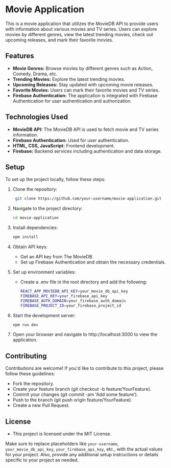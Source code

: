 
# Movie Application

This is a movie application that utilizes the MovieDB API to provide users with information about various movies and TV series. Users can explore movies by different genres, view the latest trending movies, check out upcoming releases, and mark their favorite movies.

## Features

- **Movie Genres:** Browse movies by different genres such as Action, Comedy, Drama, etc.
- **Trending Movies:** Explore the latest trending movies.
- **Upcoming Releases:** Stay updated with upcoming movie releases.
- **Favorite Movies:** Users can mark their favorite movies and TV series.
- **Firebase Authentication:** The application is integrated with Firebase Authentication for user authentication and authorization.

## Technologies Used

- **MovieDB API:** The MovieDB API is used to fetch movie and TV series information.
- **Firebase Authentication:** Used for user authentication.
- **HTML, CSS, JavaScript:** Frontend development.
- **Firebase:** Backend services including authentication and data storage.

## Setup

To set up the project locally, follow these steps:

1. Clone the repository:

   ``` bash
    git clone https://github.com/your-username/movie-application.git
   ```

3. Navigate to the project directory:
   ``` bash
   cd movie-application
   ```

5. Install dependencies:
   ``` bash
   npm install
   ```

7. Obtain API keys:
    - Get an API key from The MovieDB.
    - Set up Firebase Authentication and obtain the necessary credentials.

8. Set up environment variables:
    - Create a .env file in the root directory and add the following:
      ``` bash
      REACT_APP_MOVIEDB_API_KEY=your_movie_db_api_key
      FIREBASE_API_KEY=your_firebase_api_key
      FIREBASE_AUTH_DOMAIN=your_firebase_auth_domain
      FIREBASE_PROJECT_ID=your_firebase_project_id
      ```
      
9. Start the development server:
    ``` bash
    npm run dev
    ```
    
10. Open your browser and navigate to http://localhost:3000 to view the application.

## Contributing
Contributions are welcome! If you'd like to contribute to this project, please follow these guidelines:
  - Fork the repository.
  - Create your feature branch (git checkout -b feature/YourFeature).
  - Commit your changes (git commit -am 'Add some feature').
  - Push to the branch (git push origin feature/YourFeature).
  - Create a new Pull Request.

## License
  - This project is licensed under the MIT License.
    
Make sure to replace placeholders like `your-username`, `your_movie_db_api_key`, `your_firebase_api_key`, etc., with the actual values for your project. Also, provide any additional setup instructions or details specific to your project as needed.



